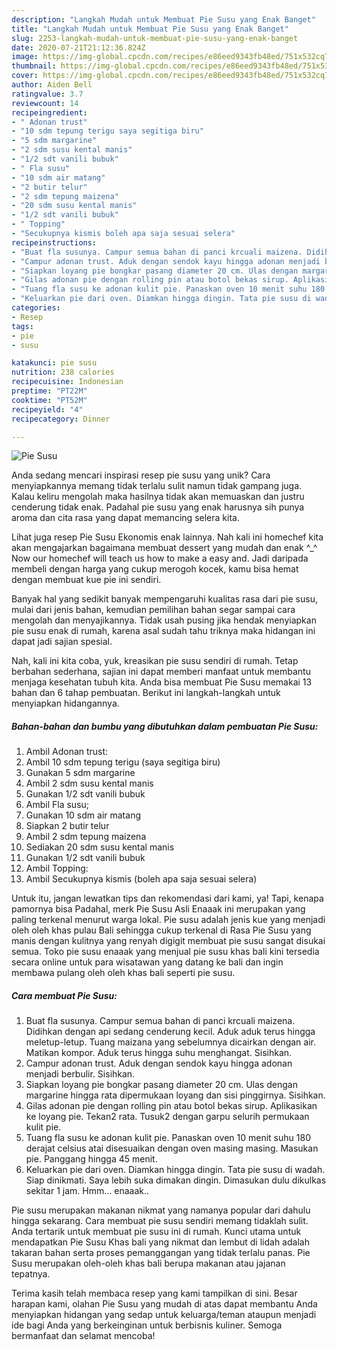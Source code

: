 ```yaml
---
description: "Langkah Mudah untuk Membuat Pie Susu yang Enak Banget"
title: "Langkah Mudah untuk Membuat Pie Susu yang Enak Banget"
slug: 2253-langkah-mudah-untuk-membuat-pie-susu-yang-enak-banget
date: 2020-07-21T21:12:36.824Z
image: https://img-global.cpcdn.com/recipes/e86eed9343fb48ed/751x532cq70/pie-susu-foto-resep-utama.jpg
thumbnail: https://img-global.cpcdn.com/recipes/e86eed9343fb48ed/751x532cq70/pie-susu-foto-resep-utama.jpg
cover: https://img-global.cpcdn.com/recipes/e86eed9343fb48ed/751x532cq70/pie-susu-foto-resep-utama.jpg
author: Aiden Bell
ratingvalue: 3.7
reviewcount: 14
recipeingredient:
- " Adonan trust"
- "10 sdm tepung terigu saya segitiga biru"
- "5 sdm margarine"
- "2 sdm susu kental manis"
- "1/2 sdt vanili bubuk"
- " Fla susu"
- "10 sdm air matang"
- "2 butir telur"
- "2 sdm tepung maizena"
- "20 sdm susu kental manis"
- "1/2 sdt vanili bubuk"
- " Topping"
- "Secukupnya kismis boleh apa saja sesuai selera"
recipeinstructions:
- "Buat fla susunya. Campur semua bahan di panci krcuali maizena. Didihkan dengan api sedang cenderung kecil. Aduk aduk terus hingga meletup-letup. Tuang maizana yang sebelumnya dicairkan dengan air. Matikan kompor. Aduk terus hingga suhu menghangat. Sisihkan."
- "Campur adonan trust. Aduk dengan sendok kayu hingga adonan menjadi berbulir. Sisihkan."
- "Siapkan loyang pie bongkar pasang diameter 20 cm. Ulas dengan margarine hingga rata dipermukaan loyang dan sisi pinggirnya. Sisihkan."
- "Gilas adonan pie dengan rolling pin atau botol bekas sirup. Aplikasikan ke loyang pie. Tekan2 rata. Tusuk2 dengan garpu selurih permukaan kulit pie."
- "Tuang fla susu ke adonan kulit pie. Panaskan oven 10 menit suhu 180 derajat celsius atai disesuaikan dengan oven masing masing. Masukan pie. Panggang hingga 45 menit."
- "Keluarkan pie dari oven. Diamkan hingga dingin. Tata pie susu di wadah. Siap dinikmati. Saya lebih suka dimakan dingin. Dimasukan dulu dikulkas sekitar 1 jam. Hmm... enaaak.."
categories:
- Resep
tags:
- pie
- susu

katakunci: pie susu 
nutrition: 238 calories
recipecuisine: Indonesian
preptime: "PT22M"
cooktime: "PT52M"
recipeyield: "4"
recipecategory: Dinner

---
```



![Pie Susu](https://img-global.cpcdn.com/recipes/e86eed9343fb48ed/751x532cq70/pie-susu-foto-resep-utama.jpg)

Anda sedang mencari inspirasi resep pie susu yang unik? Cara menyiapkannya memang tidak terlalu sulit namun tidak gampang juga. Kalau keliru mengolah maka hasilnya tidak akan memuaskan dan justru cenderung tidak enak. Padahal pie susu yang enak harusnya sih punya aroma dan cita rasa yang dapat memancing selera kita.

Lihat juga resep Pie Susu Ekonomis enak lainnya. Nah kali ini homechef kita akan mengajarkan bagaimana membuat dessert yang mudah dan enak ^_^ Now our homechef will teach us how to make a easy and. Jadi daripada membeli dengan harga yang cukup merogoh kocek, kamu bisa hemat dengan membuat kue pie ini sendiri.

Banyak hal yang sedikit banyak mempengaruhi kualitas rasa dari pie susu, mulai dari jenis bahan, kemudian pemilihan bahan segar sampai cara mengolah dan menyajikannya. Tidak usah pusing jika hendak menyiapkan pie susu enak di rumah, karena asal sudah tahu triknya maka hidangan ini dapat jadi sajian spesial.


Nah, kali ini kita coba, yuk, kreasikan pie susu sendiri di rumah. Tetap berbahan sederhana, sajian ini dapat memberi manfaat untuk membantu menjaga kesehatan tubuh kita. Anda bisa membuat Pie Susu memakai 13 bahan dan 6 tahap pembuatan. Berikut ini langkah-langkah untuk menyiapkan hidangannya.

<!--inarticleads1-->

##### Bahan-bahan dan bumbu yang dibutuhkan dalam pembuatan Pie Susu:

1. Ambil  Adonan trust:
1. Ambil 10 sdm tepung terigu (saya segitiga biru)
1. Gunakan 5 sdm margarine
1. Ambil 2 sdm susu kental manis
1. Gunakan 1/2 sdt vanili bubuk
1. Ambil  Fla susu;
1. Gunakan 10 sdm air matang
1. Siapkan 2 butir telur
1. Ambil 2 sdm tepung maizena
1. Sediakan 20 sdm susu kental manis
1. Gunakan 1/2 sdt vanili bubuk
1. Ambil  Topping:
1. Ambil Secukupnya kismis (boleh apa saja sesuai selera)


Untuk itu, jangan lewatkan tips dan rekomendasi dari kami, ya! Tapi, kenapa pamornya bisa Padahal, merk Pie Susu Asli Enaaak ini merupakan yang paling terkenal menurut warga lokal. Pie susu adalah jenis kue yang menjadi oleh oleh khas pulau Bali sehingga cukup terkenal di Rasa Pie Susu yang manis dengan kulitnya yang renyah digigit membuat pie susu sangat disukai semua. Toko pie susu enaaak yang menjual pie susu khas bali kini tersedia secara online untuk para wisatawan yang datang ke bali dan ingin membawa pulang oleh oleh khas bali seperti pie susu. 

<!--inarticleads2-->

##### Cara membuat Pie Susu:

1. Buat fla susunya. Campur semua bahan di panci krcuali maizena. Didihkan dengan api sedang cenderung kecil. Aduk aduk terus hingga meletup-letup. Tuang maizana yang sebelumnya dicairkan dengan air. Matikan kompor. Aduk terus hingga suhu menghangat. Sisihkan.
1. Campur adonan trust. Aduk dengan sendok kayu hingga adonan menjadi berbulir. Sisihkan.
1. Siapkan loyang pie bongkar pasang diameter 20 cm. Ulas dengan margarine hingga rata dipermukaan loyang dan sisi pinggirnya. Sisihkan.
1. Gilas adonan pie dengan rolling pin atau botol bekas sirup. Aplikasikan ke loyang pie. Tekan2 rata. Tusuk2 dengan garpu selurih permukaan kulit pie.
1. Tuang fla susu ke adonan kulit pie. Panaskan oven 10 menit suhu 180 derajat celsius atai disesuaikan dengan oven masing masing. Masukan pie. Panggang hingga 45 menit.
1. Keluarkan pie dari oven. Diamkan hingga dingin. Tata pie susu di wadah. Siap dinikmati. Saya lebih suka dimakan dingin. Dimasukan dulu dikulkas sekitar 1 jam. Hmm... enaaak..


Pie susu merupakan makanan nikmat yang namanya popular dari dahulu hingga sekarang. Cara membuat pie susu sendiri memang tidaklah sulit. Anda tertarik untuk membuat pie susu ini di rumah. Kunci utama untuk mendapatkan Pie Susu Khas bali yang nikmat dan lembut di lidah adalah takaran bahan serta proses pemanggangan yang tidak terlalu panas. Pie Susu merupakan oleh-oleh khas bali berupa makanan atau jajanan tepatnya. 

Terima kasih telah membaca resep yang kami tampilkan di sini. Besar harapan kami, olahan Pie Susu yang mudah di atas dapat membantu Anda menyiapkan hidangan yang sedap untuk keluarga/teman ataupun menjadi ide bagi Anda yang berkeinginan untuk berbisnis kuliner. Semoga bermanfaat dan selamat mencoba!
